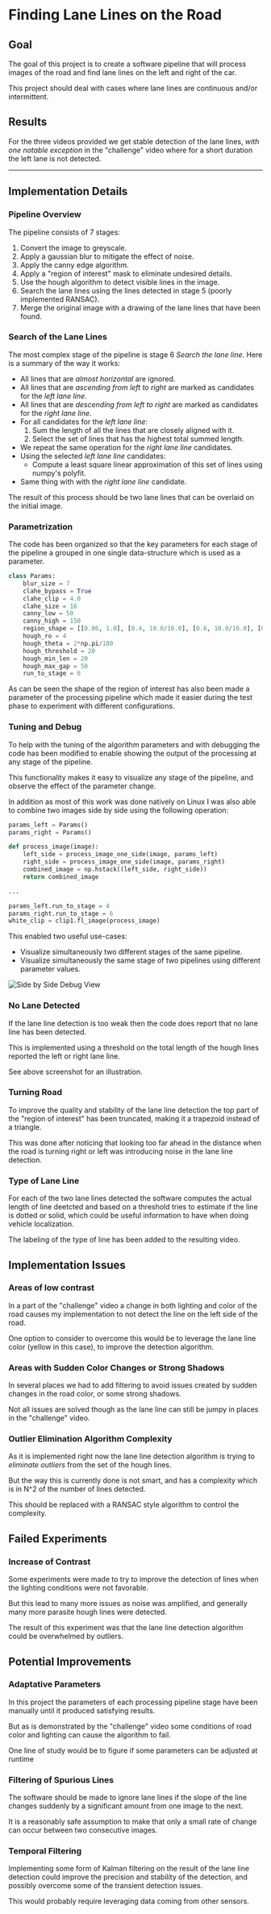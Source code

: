 # Finding Lane Lines on the Road

## Goal

The goal of this project is to create a software pipeline that will process
images of the road and find lane lines on the left and right of the car.

This project should deal with cases where lane lines are continuous and/or
intermittent.

## Results

For the three videos provided we get stable detection of the lane lines, *with
one notable exception* in the "challenge" video where for a short duration the
left lane is not detected.

[//]: # (Image References)

[image1]: ./images/side-by-side.png "Side by Side View"

---


## Implementation Details

### Pipeline Overview

The pipeline consists of 7 stages:

1. Convert the image to greyscale.
2. Apply a gaussian blur to mitigate the effect of noise.
3. Apply the canny edge algorithm.
4. Apply a "region of interest" mask to eliminate undesired details.
5. Use the hough algorithm to detect visible lines in the image.
6. Search the lane lines using the lines detected in stage 5 (poorly implemented RANSAC).
7. Merge the original image with a drawing of the lane lines that have been found.

### Search of the Lane Lines

The most complex stage of the pipeline is stage 6 *Search the lane line*. Here is
a summary of the way it works:

* All lines that are *almost horizontal* are ignored.
* All lines that are *ascending from left to right* are marked as candidates for the *left lane line*.
* All lines that are *descending from left to right* are marked as candidates for the *right lane line*.
* For all candidates for the *left lane line*:
  1. Sum the length of all the lines that are closely aligned with it.
  2. Select the set of lines that has the highest total summed length.
* We repeat the same operation for the *right lane line* candidates.
* Using the selected *left lane line* candidates:
  * Compute a least square linear approximation of this set of lines using numpy's polyfit.
* Same thing with with the *right lane line* candidate.

The result of this process should be two lane lines that can be overlaid on the initial image.

### Parametrization

The code has been organized so that the key parameters for each stage of the pipeline
a grouped in one single data-structure which is used as a parameter.

```python
class Params:
    blur_size = 7
    clahe_bypass = True
    clahe_clip = 4.0
    clahe_size = 16
    canny_low = 50
    canny_high = 150
    region_shape = [[0.06, 1.0], [0.4, 10.0/16.0], [0.6, 10.0/16.0], [0.94, 1.0]]
    hough_ro = 4
    hough_theta = 2*np.pi/180
    hough_threshold = 20
    hough_min_len = 20
    hough_max_gap = 50
    run_to_stage = 6
```

As can be seen the shape of the region of interest has also been made a parameter of the
processing pipeline which made it easier during the test phase to experiment with different
configurations.

### Tuning and Debug

To help with the tuning of the algorithm parameters and with debugging the
code has been modified to enable showing the output of the processing at any
stage of the pipeline.

This functionality makes it easy to visualize any stage of the pipeline, and observe the
effect of the parameter change.

In addition as most of this work was done natively on Linux I was also able to combine
two images side by side using the following operation:

```python
params_left = Params()
params_right = Params()

def process_image(image):
    left_side = process_image_one_side(image, params_left)
    right_side = process_image_one_side(image, params_right)
    combined_image = np.hstack((left_side, right_side))
    return combined_image

...

params_left.run_to_stage = 4
params_right.run_to_stage = 6
white_clip = clip1.fl_image(process_image)
```

This enabled two useful use-cases:

* Visualize simultaneously two different stages of the same pipeline.
* Visualize simultaneously the same stage of two pipelines using different parameter values.

![Side by Side Debug View][image1]

### No Lane Detected

If the lane line detection is too weak then the code does report that no lane line
has been detected.

This is implemented using a threshold on the total length of the hough lines reported
the left or right lane line.

See above screenshot for an illustration.

### Turning Road

To improve the quality and stability of the lane line detection the top part of the "region
of interest" has been truncated, making it a trapezoid instead of a triangle.

This was done after noticing that looking too far ahead in the distance when the road is turning
right or left was introducing noise in the lane line detection.

### Type of Lane Line

For each of the two lane lines detected the software computes the actual length of line
deetcted and based on a threshold tries to estimate if the line is dotted or solid, which
could be useful information to have when doing vehicle localization.

The labeling of the type of line has been added to the resulting video.

## Implementation Issues

### Areas of low contrast

In a part of the "challenge" video a change in both lighting and color of the road causes my
implementation to not detect the line on the left side of the road.

One option to consider to overcome this would be to leverage the lane line color (yellow in this case),
to improve the detection algorithm.

### Areas with Sudden Color Changes or Strong Shadows

In several places we had to add filtering to avoid issues created by sudden changes in the road
color, or some strong shadows.

Not all issues are solved though as the lane line can still be jumpy in places in the "challenge"
video.

### Outlier Elimination Algorithm Complexity

As it is implemented right now the lane line detection algorithm is trying to *eliminate outliers*
from the set of the hough lines.

But the way this is currently done is not smart, and has a complexity which is in N^2 of the number
of lines detected.

This should be replaced with a RANSAC style algorithm to control the complexity.

## Failed Experiments

### Increase of Contrast

Some experiments were made to try to improve the detection of lines when the lighting conditions
were not favorable.

But this lead to many more issues as noise was amplified, and generally many more parasite hough
lines were detected.

The result of this experiment was that the lane line detection algorithm could be overwhelmed by
outliers.

## Potential Improvements

### Adaptative Parameters

In this project the parameters of each processing pipeline stage have been manually
until it produced satisfying results.

But as is demonstrated by the "challenge" video some conditions of road color and lighting
can cause the algorithm to fail.

One line of study would be to figure if some parameters can be adjusted at runtime

### Filtering of Spurious Lines

The software should be made to ignore lane lines if the slope of the line changes
suddenly by a significant amount from one image to the next.

It is a reasonably safe assumption to make that only a small rate of change can occur between
two consecutive images.

### Temporal Filtering

Implementing some form of Kalman filtering on the result of the lane line detection could
improve the precision and stability of the detection, and possibly overcome some of the
transient detection issues.

This would probably require leveraging data coming from other sensors.
